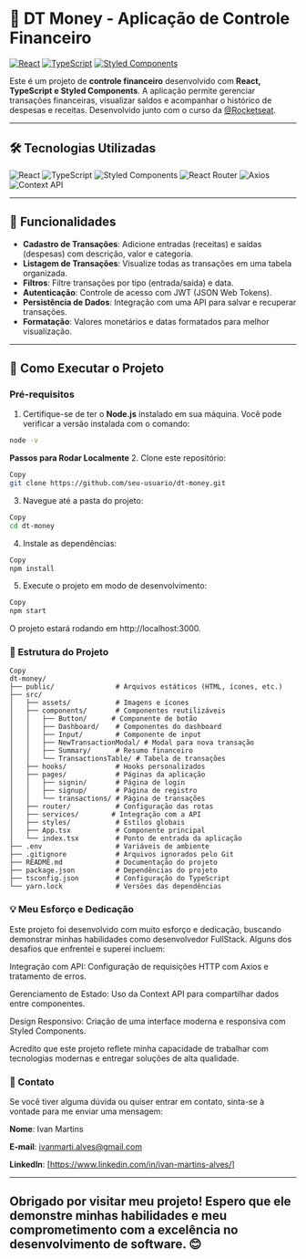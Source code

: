 # 🚀 DT Money - Aplicação de Controle Financeiro


[![React](https://img.shields.io/badge/React-18.3.1-61DAFB?logo=react)](https://reactjs.org/)
[![TypeScript](https://img.shields.io/badge/TypeScript-4.4.2-3178C6?logo=typescript)](https://www.typescriptlang.org/)
[![Styled Components](https://img.shields.io/badge/Styled%20Components-6.1.13-DB7093?logo=styled-components)](https://styled-components.com/)

Este é um projeto de **controle financeiro** desenvolvido com **React, TypeScript e Styled Components**. A aplicação permite gerenciar transações financeiras, visualizar saldos e acompanhar o histórico de despesas e receitas. Desenvolvido junto com o curso da [@Rocketseat](https://rocketseat.com.br/).

---

## 🛠️ Tecnologias Utilizadas

<div align="left">
  <img src="https://img.shields.io/badge/React-61DAFB?logo=react&logoColor=black" alt="React" />
  <img src="https://img.shields.io/badge/TypeScript-3178C6?logo=typescript&logoColor=white" alt="TypeScript" />
  <img src="https://img.shields.io/badge/Styled%20Components-DB7093?logo=styled-components&logoColor=white" alt="Styled Components" />
  <img src="https://img.shields.io/badge/React%20Router-CA4245?logo=react-router&logoColor=white" alt="React Router" />
  <img src="https://img.shields.io/badge/Axios-5A29E4?logo=axios&logoColor=white" alt="Axios" />
  <img src="https://img.shields.io/badge/Context%20API-FF6B6B?logo=react&logoColor=white" alt="Context API" />
</div>

---

## 🧩 Funcionalidades

- **Cadastro de Transações**: Adicione entradas (receitas) e saídas (despesas) com descrição, valor e categoria.
- **Listagem de Transações**: Visualize todas as transações em uma tabela organizada.
- **Filtros**: Filtre transações por tipo (entrada/saída) e data.
- **Autenticação**: Controle de acesso com JWT (JSON Web Tokens).
- **Persistência de Dados**: Integração com uma API para salvar e recuperar transações.
- **Formatação**: Valores monetários e datas formatados para melhor visualização.

---

## 🚀 Como Executar o Projeto

### Pré-requisitos

1. Certifique-se de ter o **Node.js** instalado em sua máquina. Você pode verificar a versão instalada com o comando:

```bash
node -v
```
**Passos para Rodar Localmente**
2. Clone este repositório:

```bash
Copy
git clone https://github.com/seu-usuario/dt-money.git
```
3. Navegue até a pasta do projeto:

```bash
Copy
cd dt-money
```
4. Instale as dependências:

```bash
Copy
npm install
```
5. Execute o projeto em modo de desenvolvimento:

```bash
Copy
npm start
```
O projeto estará rodando em http://localhost:3000.

### 📂 Estrutura do Projeto

```
Copy
dt-money/
├── public/               # Arquivos estáticos (HTML, ícones, etc.)
├── src/
│   ├── assets/           # Imagens e ícones
│   ├── components/       # Componentes reutilizáveis
│   │   ├── Button/      # Componente de botão
│   │   ├── Dashboard/    # Componentes do dashboard
│   │   ├── Input/        # Componente de input
│   │   ├── NewTransactionModal/ # Modal para nova transação
│   │   ├── Summary/      # Resumo financeiro
│   │   └── TransactionsTable/ # Tabela de transações
│   ├── hooks/            # Hooks personalizados
│   ├── pages/            # Páginas da aplicação
│   │   ├── signin/       # Página de login
│   │   ├── signup/       # Página de registro
│   │   └── transactions/ # Página de transações
│   ├── router/           # Configuração das rotas
│   ├── services/        # Integração com a API
│   ├── styles/           # Estilos globais
│   ├── App.tsx           # Componente principal
│   └── index.tsx         # Ponto de entrada da aplicação
├── .env                  # Variáveis de ambiente
├── .gitignore            # Arquivos ignorados pelo Git
├── README.md             # Documentação do projeto
├── package.json          # Dependências do projeto
├── tsconfig.json         # Configuração do TypeScript
└── yarn.lock             # Versões das dependências
```
### 💡 Meu Esforço e Dedicação
Este projeto foi desenvolvido com muito esforço e dedicação, buscando demonstrar minhas habilidades como desenvolvedor FullStack. Alguns dos desafios que enfrentei e superei incluem:

Integração com API: Configuração de requisições HTTP com Axios e tratamento de erros.

Gerenciamento de Estado: Uso da Context API para compartilhar dados entre componentes.

Design Responsivo: Criação de uma interface moderna e responsiva com Styled Components.

Acredito que este projeto reflete minha capacidade de trabalhar com tecnologias modernas e entregar soluções de alta qualidade.


### 📧 Contato
Se você tiver alguma dúvida ou quiser entrar em contato, sinta-se à vontade para me enviar uma mensagem:

**Nome**: Ivan Martins

**E-mail**: ivanmarti.alves@gmail.com

**LinkedIn**: [https://www.linkedin.com/in/ivan-martins-alves/]


---
Obrigado por visitar meu projeto! Espero que ele demonstre minhas habilidades e meu comprometimento com a excelência no desenvolvimento de software. 😊
---
